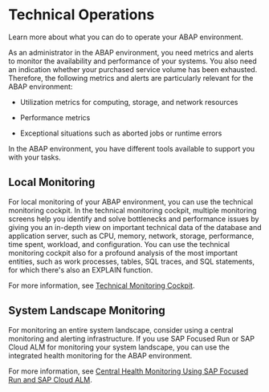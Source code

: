 <!-- loio181ce28a38154cf4a59d459d1b074cf8 -->

# Technical Operations

Learn more about what you can do to operate your ABAP environment.

As an administrator in the ABAP environment, you need metrics and alerts to monitor the availability and performance of your systems. You also need an indication whether your purchased service volume has been exhausted. Therefore, the following metrics and alerts are particularly relevant for the ABAP environment:

-   Utilization metrics for computing, storage, and network resources

-   Performance metrics

-   Exceptional situations such as aborted jobs or runtime errors


In the ABAP environment, you have different tools available to support you with your tasks.



<a name="loio181ce28a38154cf4a59d459d1b074cf8__section_odv_djy_2pb"/>

## Local Monitoring

For local monitoring of your ABAP environment, you can use the technical monitoring cockpit. In the technical monitoring cockpit, multiple monitoring screens help you identify and solve bottlenecks and performance issues by giving you an in-depth view on important technical data of the database and application server, such as CPU, memory, network, storage, performance, time spent, workload, and configuration. You can use the technical monitoring cockpit also for a profound analysis of the most important entities, such as work processes, tables, SQL traces, and SQL statements, for which there's also an EXPLAIN function.

For more information, see [Technical Monitoring Cockpit](technical-monitoring-cockpit-251bfb3.md).



<a name="loio181ce28a38154cf4a59d459d1b074cf8__section_cng_vjy_2pb"/>

## System Landscape Monitoring

For monitoring an entire system landscape, consider using a central monitoring and alerting infrastructure. If you use SAP Focused Run or SAP Cloud ALM for monitoring your system landscape, you can use the integrated health monitoring for the ABAP environment.

For more information, see [Central Health Monitoring Using SAP Focused Run and SAP Cloud ALM](central-health-monitoring-using-sap-focused-run-and-sap-cloud-alm-8d6e2e7.md).

